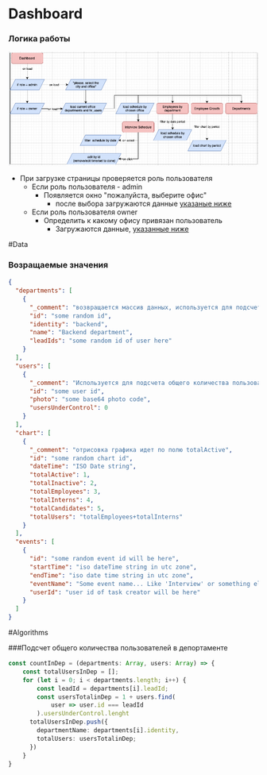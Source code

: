 # Dashboard
### Логика работы
![img.png](image2.png)

- При загрузке страницы проверяется роль пользователя
  - Если роль пользователя - admin
    - Появляется окно "пожалуйста, выберите офис"
      - после выбора загружаются данные [указаные ниже](data)
  - Если роль пользователя owner
    - Определить к какому офису привязан пользователь
      - Загружаются данные, [указанные ниже](data)

#Data
### Возращаемые значения

```json
{
  "departments": [
    {
      "_comment": "возвращается массив данных, используется для подсчета количества сотрудников отдела.",
      "id": "some random id",
      "identity": "backend",
      "name": "Backend department",
      "leadIds": "some random id of user here"
    }
  ],
  "users": [
    {
      "_comment": "Используется для подсчета общего количества пользователей в департамента (искать данное поле нужно у пользователя, id которого указан в department.leadId",
      "id": "some user id",
      "photo": "some base64 photo code",
      "usersUnderControl": 0
    }
  ],
  "chart": [
    {
      "_comment": "отрисовка графика идет по полю totalActive",
      "id": "some random chart id",
      "dateTime": "ISO Date string",
      "totalActive": 1,
      "totalInactive": 2,
      "totalEmployees": 3,
      "totalInterns": 4,
      "totalCandidates": 5,
      "totalUsers": "totalEmployees+totalInterns"
    }
  ],
  "events": [
    {
      "id": "some random event id will be here",
      "startTime": "iso dateTime string in utc zone",
      "endTime": "iso date time string in utc zone",
      "eventName": "Some event name... Like 'Interview' or something else",
      "userId": "user id of task creator will be here"
    }
  ]
}
```

#Algorithms

###Подсчет общего количества пользователей в депортаменте
```typescript
const countInDep = (departments: Array, users: Array) => {
    const totalUsersInDep = [];
    for (let i = 0; i < departments.length; i++) {
        const leadId = departments[i].leadId;
        const usersTotalinDep = 1 + users.find(
            user => user.id === leadId
        ).usersUnderControl.lenght
      totalUsersInDep.push({
        departmentName: departments[i].identity,
        totalUsers: usersTotalinDep;
      })
    }
}
```

###
